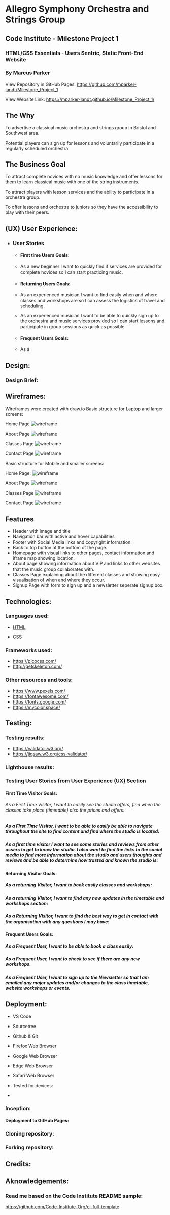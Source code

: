 # Allegro Symphony Orchestra and Strings Group

## Code Institute - Milestone Project 1 

### HTML/CSS Essentials - Users Sentric, Static Front-End Website

### By Marcus Parker

View Repository in GitHub Pages: https://github.com/mparker-landt/Milestone_Project_1

View Website Link: https://mparker-landt.github.io/Milestone_Project_1/

## The Why

To advertise a classical music orchestra and strings group in Bristol and Southwest area. 

Potential players can sign up for lessons and voluntarily participate in a regularly scheduled orchestra. 
 
## The Business Goal

To attract complete novices with no music knowledge and offer lessons for them to learn classical music with one of the string instruments.

To attract players with lesson services and the ability to participate in a orchestra group.

To offer lessons and orchestra to juniors so they have the accessibility to play with their peers.

## (UX) User Experience: 


- ### User Stories

  - #### First time Users Goals:

  - As a new beginner I want to quickly find if services are provided for complete novices so I can start practicing music.

  - #### Returning Users Goals:

  - As an experienced musician I want to find easily when and where classes and workshops are so I can assess the logistics of travel and scheduling.

  - As an experienced musician I want to be able to quickly sign up to the orchestra and music services provided so I can start lessons and participate in group sessions as quick as possible

  - #### Frequent Users Goals:

  - As a 

## Design:



### Design Brief:


## Wireframes:

Wireframes were created with draw.io
Basic structure for Laptop and larger screens:

Home Page
![wireframe](assets/images/readme/Milestone1-Home.png)

About Page
![wireframe](assets/images/readme/Milestone1-About.png)

Classes Page
![wireframe](assets/images/readme/Milestone1-Classes.png)

Contact Page
![wireframe](assets/images/readme/Milestone1-Contact.png)


Basic structure for Mobile and smaller screens:

Home Page:
![wireframe](assets/images/readme/Milestone1-Home_Mobile.png)

About Page
![wireframe](assets/images/readme/Milestone1-About_Mobile.png)

Classes Page
![wireframe](assets/images/readme/Milestone1-Classes_Mobile.png)

Contact Page
![wireframe](assets/images/readme/Milestone1-Contact_Mobile.png)


## Features

- Header with image and title   
- Navigation bar with active and hover capabilities
- Footer with Social Media links and copyright information.
- Back to top button at the bottom of the page.
- Homepage with visual links to other pages, contact information and iframe map showing location.
- About page showing information about VIP and links to other websites that the music group collaborates with.
- Classes Page explaining about the different classes and showing easy visualisation of when and where they occur.
- Signup Page with form to sign up and a newsletter seperate signup box.


## Technologies: 

### Languages used: 

- [HTML](https://en.wikipedia.org/wiki/HTML5)

- [CSS](https://en.wikipedia.org/wiki/CSS)


### Frameworks used:

- https://picocss.com/
- http://getskeleton.com/

### Other resources and tools: 

- https://www.pexels.com/
- https://fontawesome.com/
- https://fonts.google.com/
- https://mycolor.space/

## Testing: 

### Testing results:

- https://validator.w3.org/
- https://jigsaw.w3.org/css-validator/

### Lighthouse results:


### Testing User Stories from User Experience (UX) Section

 #### First Time Visitor Goals: 

  ###### As a First Time Visitor, I want to easily see the studio offers, find when the classes take place (timetable) also the prices and offers:
     

  ##### As a First Time Visitor, I want to be able to easily be able to navigate throughout the site to find content and find where the studio is located:


  ##### As a first time visitor I want to see some stories and reviews from other ussers to get to know the studio. I also want to find the links to the social media to find more information about the studio and users thoughts and reviews and be able to determine how trasted and known the studio is:

    
 #### Returning Visitor Goals: 

  ##### As a returning Visitor, I want to book easily classes and workshops:
   

  ##### As a returning Visitor, I want to find any new updates in the timetable and workshops section:


  ##### As a Returning Visitor, I want to find the best way to get in contact with the organisation with any questions I may have:


 #### Frequent Users Goals:

##### As a Frequent User, I want to be able to book a class easily:


##### As a Frequent User, I want to check to see if there are any new workshops.


##### As a Frequent User, I want to sign up to the Newsletter so that I am emailed any major updates and/or changes to the class timetable, website workshops or events.



## Deployment:

- VS Code
- Sourcetree
- Github & Git
- Firefox Web Browser
- Google Web Browser
- Edge Web Browser
- Safari Web Browser

- Tested for devices:
- 


### Inception:


#### Deployment to GitHub Pages:



### Cloning repository:



### Forking repository:



## Credits:

## Aknowledgements:



### Read me based on the Code Institute README sample:
https://github.com/Code-Institute-Org/ci-full-template